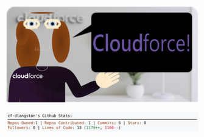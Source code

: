 <!-- 
Version 3.0.113
Built Wed Oct 16 2024 05:20:23 GMT+0000 (Coordinated Universal Time)
-->

<h1 align="center">
  <a href="https://github.com/cf-dlangston/cf-dlangston/tree/master/src" title="Click to View Source">
    <picture width="100%" alt="Dylan">
      <source media="(prefers-color-scheme: dark)" srcset="dylan-dark.svg?version=3.0.113">
      <img src="dylan-light.svg?version=3.0.113" alt="Dylan">
    </picture>
  </a>
</h1>

<div align="center">
  <picture width="100%" alt="Profile Info and Stats">
    <source media="(prefers-color-scheme: dark)" srcset="stats-dark.svg?version=3.0.113">
    <img src="stats-light.svg?version=3.0.113" alt="Profile Info and Stats">
  </picture>
</div>
